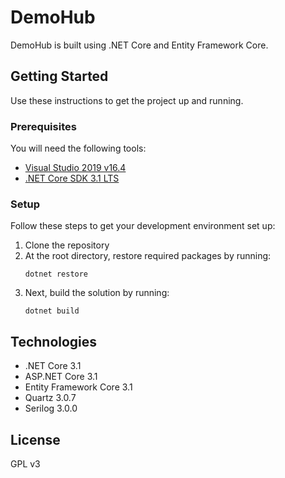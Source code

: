 # DemoHub

DemoHub is built using .NET Core and Entity Framework Core.

## Getting Started

Use these instructions to get the project up and running.

### Prerequisites

You will need the following tools:

- [Visual Studio 2019 v16.4](https://www.visualstudio.com/downloads/)
- [.NET Core SDK 3.1 LTS](https://dotnet.microsoft.com/download/dotnet-core/3.1)

### Setup

Follow these steps to get your development environment set up:

1. Clone the repository
2. At the root directory, restore required packages by running:
   ```
   dotnet restore
   ```
3. Next, build the solution by running:
   ```
   dotnet build
   ```

## Technologies

- .NET Core 3.1
- ASP.NET Core 3.1
- Entity Framework Core 3.1
- Quartz 3.0.7
- Serilog 3.0.0

## License

GPL v3
